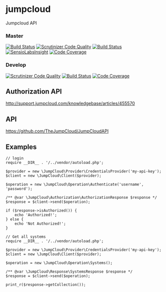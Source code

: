# jumpcloud
Jumpcloud API

### Master
[![Build Status](https://travis-ci.org/gsdevme/jumpcloud.svg?branch=master)](https://travis-ci.org/gsdevme/jumpcloud)
[![Scrutinizer Code Quality](https://scrutinizer-ci.com/g/gsdevme/jumpcloud/badges/quality-score.png?b=master)](https://scrutinizer-ci.com/g/gsdevme/jumpcloud/?branch=master)
[![Build Status](https://scrutinizer-ci.com/g/gsdevme/jumpcloud/badges/build.png?b=develop)](https://scrutinizer-ci.com/g/gsdevme/jumpcloud/build-status/master)
[![SensioLabsInsight](https://insight.sensiolabs.com/projects/440d2b0e-5a6f-441d-adfc-485cf933c19b/small.png)](https://insight.sensiolabs.com/projects/440d2b0e-5a6f-441d-adfc-485cf933c19b)
[![Code Coverage](https://scrutinizer-ci.com/g/gsdevme/jumpcloud/badges/coverage.png?b=master)](https://scrutinizer-ci.com/g/gsdevme/jumpcloud/?branch=master)

### Develop
[![Scrutinizer Code Quality](https://scrutinizer-ci.com/g/gsdevme/jumpcloud/badges/quality-score.png?b=develop)](https://scrutinizer-ci.com/g/gsdevme/jumpcloud/?branch=develop)
[![Build Status](https://scrutinizer-ci.com/g/gsdevme/jumpcloud/badges/build.png?b=develop)](https://scrutinizer-ci.com/g/gsdevme/jumpcloud/build-status/develop)
[![Code Coverage](https://scrutinizer-ci.com/g/gsdevme/jumpcloud/badges/coverage.png?b=develop)](https://scrutinizer-ci.com/g/gsdevme/jumpcloud/?branch=develop)


## Authorization API
http://support.jumpcloud.com/knowledgebase/articles/455570

## API
https://github.com/TheJumpCloud/JumpCloudAPI

## Examples
```
// login
require __DIR__ . '/../vendor/autoload.php';

$provider = new \JumpCloud\Provider\CredentialsProvider('my-api-key');
$client = new \JumpCloud\Client($provider);

$operation = new \JumpCloud\Operation\Authenticate('username', 'password');

/** @var \JumpCloud\Authorization\AuthorizationResponse $response */
$response = $client->send($operation);

if ($response->isAuthorized()) {
    echo 'Authorized!';
} else {
    echo 'Not Authorized!';
}
```


```
// Get all systems
require __DIR__ . '/../vendor/autoload.php';

$provider = new \JumpCloud\Provider\CredentialsProvider('my-api-key');
$client = new \JumpCloud\Client($provider);

$operation = new \JumpCloud\Operation\Systems();

/** @var \JumpCloud\Response\SystemsResponse $response */
$response = $client->send($operation);

print_r($response->getCollection());
```
